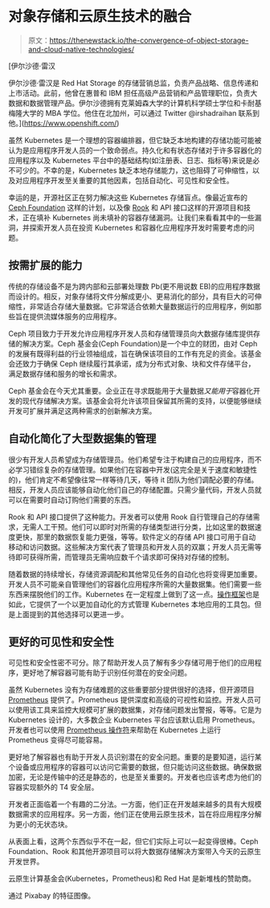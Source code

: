 # 对象存储和云原生技术的融合

> 原文：<https://thenewstack.io/the-convergence-of-object-storage-and-cloud-native-technologies/>

[](https://www.openshift.com/)

 [伊尔沙德·雷汉

伊尔沙德·雷汉是 Red Hat Storage 的存储营销总监，负责产品战略、信息传递和上市活动。此前，他曾在惠普和 IBM 担任高级产品营销和产品管理职位，负责大数据和数据管理产品。伊尔沙德拥有克莱姆森大学的计算机科学硕士学位和卡耐基梅隆大学的 MBA 学位。他住在北加州，可以通过 Twitter @irshadraihan 联系到他。](https://www.openshift.com/) [](https://www.openshift.com/)

虽然 Kubernetes 是一个理想的容器编排器，但它缺乏本地构建的存储功能可能被认为是应用程序开发人员的一个致命弱点。持久化和有状态存储对于许多容器化的应用程序以及 Kubernetes 平台中的基础结构(如注册表、日志、指标等)来说是必不可少的。不幸的是，Kubernetes 缺乏本地存储能力，这也阻碍了可伸缩性，以及对应用程序开发至关重要的其他因素，包括自动化、可见性和安全性。

幸运的是，开源社区正在努力解决这些 Kubernetes 存储盲点。像最近宣布的 [Ceph Foundation](https://thenewstack.io/linux-foundation-launches-a-foundation-for-the-ceph-file-system/) 这样的计划，以及像 [Rook](https://rook.io/) 和 API 接口这样的开源项目和技术，正在填补 Kubernetes 尚未填补的容器存储漏洞。让我们来看看其中的一些漏洞，并探索开发人员在投资 Kubernetes 和容器化应用程序开发时需要考虑的问题。

## 按需扩展的能力

传统的存储设备不是为跨内部和云部署处理数 Pb(更不用说数 EB)的应用程序数据而设计的。相反，对象存储将文件分解成更小、更易消化的部分，具有巨大的可伸缩性，非常适合存储大量数据。它非常适合依赖大量数据运行的应用程序，例如那些旨在提供流媒体服务的应用程序。

Ceph 项目致力于开发允许应用程序开发人员和存储管理员向大数据存储库提供存储的解决方案。Ceph 基金会(Ceph Foundation)是一个中立的财团，由对 Ceph 的发展有既得利益的行业领袖组成，旨在确保该项目的工作有充足的资金。该基金会还致力于确保 Ceph 继续履行其承诺，成为分布式对象、块和文件存储平台，满足数据存储和服务的增长和需求。

Ceph 基金会在今天尤其重要。企业正在寻求既能用于大量数据*又能用于*容器化开发的现代存储解决方案。该基金会将允许该项目保留其所需的支持，以便能够继续开发可扩展并满足这两种需求的创新解决方案。

## 自动化简化了大型数据集的管理

很少有开发人员希望成为存储管理员。他们希望专注于构建自己的应用程序，而不必学习错综复杂的存储管理。如果他们在容器中开发(这完全是关于速度和敏捷性的)，他们肯定不希望像往常一样等待几天，等待 it 团队为他们调配必要的存储。相反，开发人员应该能够自动化他们自己的存储配置。只需少量代码，开发人员就可以在需要时自动订购他们需要的东西。

Rook 和 API 接口提供了这种能力。开发者可以使用 Rook 自行管理自己的存储需求，无需人工干预。他们可以即时对所需的存储类型进行分类，比如这里的数据速度更快，那里的数据恢复能力更强，等等。软件定义的存储 API 接口可用于自动移动和访问数据。这些解决方案代表了管理员和开发人员的双赢；开发人员无需等待即可获得所需，而管理员无需响应数千个请求即可保持对存储的控制。

随着数据的持续增长，存储资源调配和其他常见任务的自动化也将变得更加重要。开发人员不可能亲自管理他们的容器化应用程序所需的大量数据集。他们需要一些东西来摆脱他们的工作。Kubernetes 在一定程度上做到了这一点。[操作框架](https://coreos.com/blog/introducing-operator-framework)也是如此，它提供了一个以更加自动化的方式管理 Kubernetes 本地应用的工具包。但是上面提到的其他选择可以更进一步。

## 更好的可见性和安全性

可见性和安全性密不可分。除了帮助开发人员了解有多少存储可用于他们的应用程序，更好地了解容器可能有助于识别任何潜在的安全问题。

虽然 Kubernetes 没有为存储难题的这些重要部分提供很好的选择，但开源项目 [Prometheus](https://prometheus.io/) 提供了。Prometheus 提供深度和高级的可视性和监控。开发人员可以使用该工具来监控大规模可扩展的数据集，对存储问题发出警报，等等。它是为 Kubernetes 设计的，大多数企业 Kubernetes 平台应该默认启用 Prometheus。开发者也可以使用 [Prometheus 操作符](https://coreos.com/operators/prometheus/docs/latest/user-guides/getting-started.html)来帮助在 Kubernetes 上运行 Prometheus 变得尽可能容易。

更好地了解容器也有助于开发人员识别潜在的安全问题。重要的是要知道，运行某个设备或应用程序的容器可以访问它需要的数据，但只能访问这些数据。确保数据加密，无论是传输中的还是静态的，也是至关重要的。开发者也应该考虑为他们的容器实现额外的 T4 安全层。

开发者正面临着一个有趣的二分法。一方面，他们正在开发越来越多的具有大规模数据需求的应用程序。另一方面，他们正在使用云原生技术，旨在将应用程序分解为更小的无状态块。

从表面上看，这两个东西似乎不在一起，但它们实际上可以一起变得很棒。Ceph Foundation、Rook 和其他开源项目可以将大数据存储解决方案带入今天的云原生开发世界。

云原生计算基金会(Kubernetes，Prometheus)和 Red Hat 是新堆栈的赞助商。

通过 Pixabay 的特征图像。

<svg xmlns:xlink="http://www.w3.org/1999/xlink" viewBox="0 0 68 31" version="1.1"><title>Group</title> <desc>Created with Sketch.</desc></svg>